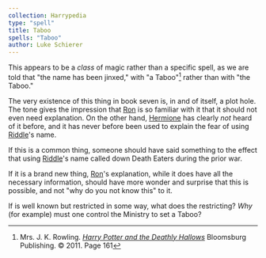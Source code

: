 ```yaml
---
collection: Harrypedia
type: "spell"
title: Taboo
spells: "Taboo"
author: Luke Schierer
---
```


This appears to be a _class_ of magic rather than a specific spell,
as we are told that "the name has been jinxed," with "a Taboo"[^240212-1]
rather than with "the Taboo."

The very existence of this thing in book seven is, in and of itself, a
plot hole. The tone gives the impression that [Ron] is so familiar with
it that it should not even need explanation. On the other hand,
[Hermione] has clearly _not_ heard of it before, and it has never before been used to explain the fear of using [Riddle]'s name.

If this is a common thing, someone should have said something to the
effect that using [Riddle]'s name called down Death Eaters during the
prior war.

If it is a brand new thing, [Ron]'s explanation, while it does have
all the necessary information, should have more wonder and surprise
that this is possible, and not "why do you not know this" to it.

If is well known but restricted in some way, what does the restricting?
_Why_ (for example) must one control the Ministry to set a Taboo?

[Riddle]: /harrypedia/people/riddle/tom_marvolo/
[Harry]: /harrypedia/people/potter/harry_james/
[Hermione]: /harrypedia/people/granger/hermione_jean/
[Ron]: /harrypedia/people/weasley/ronald_bilius/

[^240212-1]:
    Mrs. J. K. Rowling.
    _[Harry Potter and the Deathly Hallows]_
    Bloomsburg Publishing. © 2011. Page 161

[Harry Potter and the Deathly Hallows]: https://www.librarything.com/work/3577382/
